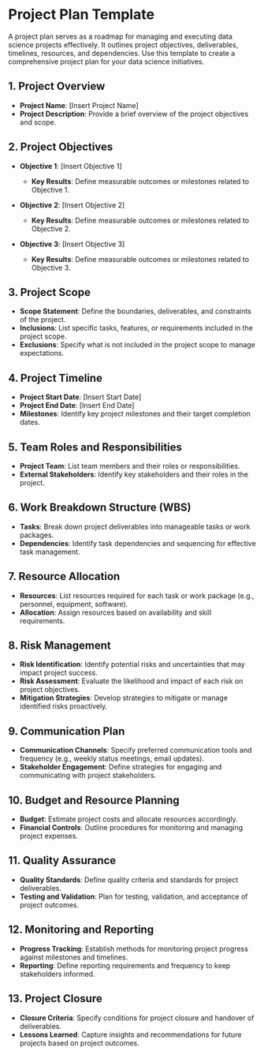 # Project Plan Template

A project plan serves as a roadmap for managing and executing data science projects effectively. It outlines project objectives, deliverables, timelines, resources, and dependencies. Use this template to create a comprehensive project plan for your data science initiatives.

## 1. Project Overview

- **Project Name**: [Insert Project Name]
- **Project Description**: Provide a brief overview of the project objectives and scope.

## 2. Project Objectives

- **Objective 1**: [Insert Objective 1]
  - **Key Results**: Define measurable outcomes or milestones related to Objective 1.
  
- **Objective 2**: [Insert Objective 2]
  - **Key Results**: Define measurable outcomes or milestones related to Objective 2.
  
- **Objective 3**: [Insert Objective 3]
  - **Key Results**: Define measurable outcomes or milestones related to Objective 3.

## 3. Project Scope

- **Scope Statement**: Define the boundaries, deliverables, and constraints of the project.
- **Inclusions**: List specific tasks, features, or requirements included in the project scope.
- **Exclusions**: Specify what is not included in the project scope to manage expectations.

## 4. Project Timeline

- **Project Start Date**: [Insert Start Date]
- **Project End Date**: [Insert End Date]
- **Milestones**: Identify key project milestones and their target completion dates.

## 5. Team Roles and Responsibilities

- **Project Team**: List team members and their roles or responsibilities.
- **External Stakeholders**: Identify key stakeholders and their roles in the project.

## 6. Work Breakdown Structure (WBS)

- **Tasks**: Break down project deliverables into manageable tasks or work packages.
- **Dependencies**: Identify task dependencies and sequencing for effective task management.

## 7. Resource Allocation

- **Resources**: List resources required for each task or work package (e.g., personnel, equipment, software).
- **Allocation**: Assign resources based on availability and skill requirements.

## 8. Risk Management

- **Risk Identification**: Identify potential risks and uncertainties that may impact project success.
- **Risk Assessment**: Evaluate the likelihood and impact of each risk on project objectives.
- **Mitigation Strategies**: Develop strategies to mitigate or manage identified risks proactively.

## 9. Communication Plan

- **Communication Channels**: Specify preferred communication tools and frequency (e.g., weekly status meetings, email updates).
- **Stakeholder Engagement**: Define strategies for engaging and communicating with project stakeholders.

## 10. Budget and Resource Planning

- **Budget**: Estimate project costs and allocate resources accordingly.
- **Financial Controls**: Outline procedures for monitoring and managing project expenses.

## 11. Quality Assurance

- **Quality Standards**: Define quality criteria and standards for project deliverables.
- **Testing and Validation**: Plan for testing, validation, and acceptance of project outcomes.

## 12. Monitoring and Reporting

- **Progress Tracking**: Establish methods for monitoring project progress against milestones and timelines.
- **Reporting**: Define reporting requirements and frequency to keep stakeholders informed.

## 13. Project Closure

- **Closure Criteria**: Specify conditions for project closure and handover of deliverables.
- **Lessons Learned**: Capture insights and recommendations for future projects based on project outcomes.